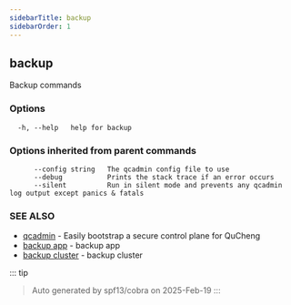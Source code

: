 ```yaml
---
sidebarTitle: backup
sidebarOrder: 1
---
```


## backup<Badge type="tip" text="20230925" />

Backup commands

### Options

```
  -h, --help   help for backup
```

### Options inherited from parent commands

```
      --config string   The qcadmin config file to use
      --debug           Prints the stack trace if an error occurs
      --silent          Run in silent mode and prevents any qcadmin log output except panics & fatals
```

### SEE ALSO

* [qcadmin](../qcadmin.md)	 - Easily bootstrap a secure control plane for QuCheng
* [backup app](backup_app.md)	 - backup app
* [backup cluster](backup_cluster.md)	 - backup cluster

::: tip
>Auto generated by spf13/cobra on 2025-Feb-19
:::